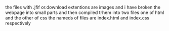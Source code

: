 the files with .jfif or.download extentions are images and i have broken the webpage into small parts and then compiled trhem into two files one of html and the other of css the nameds of files are index.html and index.css respectively
